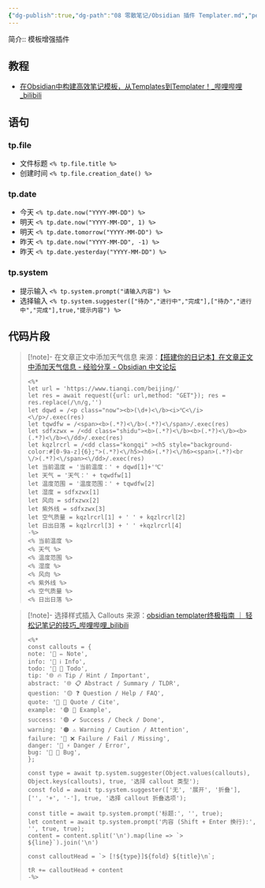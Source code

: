 ```yaml
---
{"dg-publish":true,"dg-path":"08 零散笔记/Obsidian 插件 Templater.md","permalink":"/08 零散笔记/Obsidian 插件 Templater/","created":"2023-09-19","updated":"2024-04-10"}
---
```


简介:: 模板增强插件

## 教程
- [在Obsidian中构建高效笔记模板，从Templates到Templater！\_哔哩哔哩\_bilibili](https://www.bilibili.com/video/BV1c64y1W7c2/)
## 语句
### tp.file
- 文件标题 `<% tp.file.title %>`
- 创建时间 `<% tp.file.creation_date() %>`
### tp.date
- 今天 `<% tp.date.now("YYYY-MM-DD") %>`
- 明天 `<% tp.date.now("YYYY-MM-DD", 1) %>`
- 明天 `<% tp.date.tomorrow("YYYY-MM-DD") %>`
- 昨天 `<% tp.date.now("YYYY-MM-DD", -1) %>`
- 昨天 `<% tp.date.yesterday("YYYY-MM-DD") %>`
### tp.system
- 提示输入 `<% tp.system.prompt("请输入内容") %>`
- 选择输入 `<% tp.system.suggester(["待办","进行中","完成"],["待办","进行中","完成"],true,"提示内容") %>`

## 代码片段

> [!note]- 在文章正文中添加天气信息
> 来源：[【搭建你的日记本】在文章正文中添加天气信息 - 经验分享 - Obsidian 中文论坛](https://forum-zh.obsidian.md/t/topic/19067)
> ```
> <%* 
> let url = 'https://www.tianqi.com/beijing/' 
> let res = await request({url: url,method: "GET"}); res = res.replace(/\n/g,'')
> let dqwd = /<p class="now"><b>(\d+)<\/b><i>℃<\/i><\/p>/.exec(res) 
> let tqwdfw = /<span><b>(.*?)<\/b>(.*?)<\/span>/.exec(res) 
> let sdfxzwx = /<dd class="shidu"><b>(.*?)<\/b><b>(.*?)<\/b><b>(.*?)<\/b><\/dd>/.exec(res) 
> let kqzlrcrl = /<dd class="kongqi" ><h5 style="background-color:#[0-9a-z]{6};">(.*?)<\/h5><h6>(.*?)<\/h6><span>(.*?)<br \/>(.*?)<\/span><\/dd>/.exec(res) 
> let 当前温度 = '当前温度：' + dqwd[1]+'℃' 
> let 天气 = '天气：' + tqwdfw[1] 
> let 温度范围 = '温度范围：' + tqwdfw[2] 
> let 湿度 = sdfxzwx[1] 
> let 风向 = sdfxzwx[2] 
> let 紫外线 = sdfxzwx[3] 
> let 空气质量 = kqzlrcrl[1] + ' ' + kqzlrcrl[2] 
> let 日出日落 = kqzlrcrl[3] + ' ' +kqzlrcrl[4] 
> -%>
> <% 当前温度 %> 
> <% 天气 %> 
> <% 温度范围 %>
> <% 湿度 %> 
> <% 风向 %>
> <% 紫外线 %>
> <% 空气质量 %> 
> <% 日出日落 %>
> ```

> [!note]- 选择样式插入 Callouts
> 来源：[obsidian templater终极指南 ｜ 轻松记笔记的技巧\_哔哩哔哩\_bilibili](https://www.bilibili.com/video/BV1qu411c7B5/)
> ```
> <%*
> const callouts = {
> note: '🔵 ✏ Note',
> info: '🔵 ℹ Info',
> todo: '🔵 🔳 Todo',
> tip: '🌐 🔥 Tip / Hint / Important',
> abstract: '🌐 📋 Abstract / Summary / TLDR',
> question: '🟡 ❓ Question / Help / FAQ',
> quote: '🔘 💬 Quote / Cite',
> example: '🟣 📑 Example',
> success: '🟢 ✔ Success / Check / Done',
> warning: '🟠 ⚠ Warning / Caution / Attention',
> failure: '🔴 ❌ Failure / Fail / Missing',
> danger: '🔴 ⚡ Danger / Error',
> bug: '🔴 🐞 Bug',
> };
> 
> const type = await tp.system.suggester(Object.values(callouts), Object.keys(callouts), true, '选择 callout 类型');
> const fold = await tp.system.suggester(['无', '展开', '折叠'], ['', '+', '-'], true, '选择 callout 折叠选项');
> 
> const title = await tp.system.prompt('标题:', '', true);
> let content = await tp.system.prompt('内容 (Shift + Enter 换行):', '', true, true);
> content = content.split('\n').map(line => `> ${line}`).join('\n')  
> 
> const calloutHead = `> [!${type}]${fold} ${title}\n`;
> 
> tR += calloutHead + content
> -%>
> ```